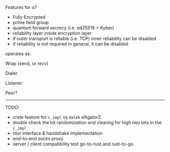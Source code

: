 
Features for o7

* Fully Encrypted
* prime field group
* quantum forward secrecy (i.e. ed25519 + Kyber)
* reliability layer inside encryption layer
* if outer transport is reliable (i.e. TCP) inner reliability can be disabled
* if reliability is not required in general, it can be disabled


operates as:

Wrap (send, or recv)

Dialer

Listener

Peer?

---

TODO:

- crate feature for `c_impl` vs `dalek` elligator2.
- double check the bit randomization and clearing for high two bits in the `c_impl`
- ntor interface & handshake implementation
- end-to-end socks proxy
- server / client compatibility test go-to-rust and rust-to-go.

